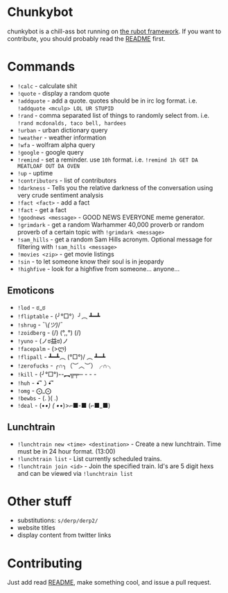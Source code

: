 Chunkybot
=========

chunkybot is a chill-ass bot running on [the rubot framework](http://github.com/thorncp/rubot). If you want to contribute,
you should probably read the [README](https://github.com/thorncp/rubot/blob/master/README.md) first.

Commands
========

- `!calc` - calculate shit
- `!quote` - display a random quote
- `!addquote` - add a quote. quotes should be in irc log format. i.e. `!addquote <mculp> LOL UR STUPID`
- `!rand` - comma separated list of things to randomly select from. i.e. `!rand mcdonalds, taco bell, hardees`
- `!urban` - urban dictionary query
- `!weather` - weather information
- `!wfa` - wolfram alpha query
- `!google` - google query
- `!remind` - set a reminder. use `10h` format. i.e. `!remind 1h GET DA MEATLOAF OUT DA OVEN`
- `!up` - uptime
- `!contributors` - list of contributors
- `!darkness` - Tells you the relative darkness of the conversation using very crude sentiment analysis
- `!fact <fact>` - add a fact
- `!fact` - get a fact
- `!goodnews <message>` - GOOD NEWS EVERYONE meme generator.
- `!grimdark` - get a random Warhammer 40,000 proverb or random proverb of a certain topic with `!grimdark <message>`
- `!sam_hills` - get a random Sam Hills acronym. Optional message for filtering with `!sam_hills <message>`
- `!movies <zip>` - get movie listings
- `!sin` - to let someone know their soul is in jeopardy
- `!highfive` - look for a highfive from someone... anyone...

## Emoticons
- `!lod` - ಠ_ಠ
- `!fliptable` - (╯°□°）╯︵ ┻━┻
- `!shrug` - ¯\\_(ツ)_/¯
- `!zoidberg` - (\/) (°,,°) (\/)
- `!yuno` - (ノಠ益ಠ)ノ
- `!facepalm` - (>ლ)
- `!flipall` - ┻━┻︵ \(°□°)/ ︵ ┻━┻
- `!zerofucks` - ╭∩╮（︶︿︶）╭∩╮
- `!kill` - (╯°□°)--︻╦╤─ - - -
- `!huh` - •͡˘㇁•͡˘
- `!omg` - ⨀_⨀
- `!bewbs` - (. )( .) 
- `!deal` - (•_•) ( •_•)>⌐■-■ (⌐■_■)

## Lunchtrain
- `!lunchtrain new <time> <destination>` - Create a new lunchtrain.
Time must be in 24 hour format. (13:00)
- `!lunchtrain list` - List currently scheduled trains.
- `!lunchtrain join <id>` - Join the specified train. Id's are 5 digit
hexs and can be viewed via `!lunchtrain list`
 

Other stuff
===========

- substitutions: `s/derp/derp2/`
- website titles
- display content from twitter links

Contributing
============

Just add read [README](https://github.com/thorncp/rubot/blob/master/README.md), make something cool, and issue a pull request.

